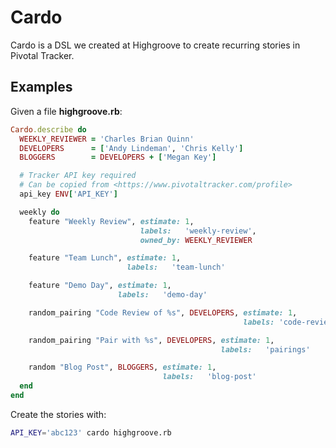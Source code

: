 Cardo
=====

Cardo is a DSL we created at Highgroove to create recurring stories in
Pivotal Tracker.

Examples
--------

Given a file **highgroove.rb**:

```ruby
Cardo.describe do
  WEEKLY_REVIEWER = 'Charles Brian Quinn'
  DEVELOPERS      = ['Andy Lindeman', 'Chris Kelly']
  BLOGGERS        = DEVELOPERS + ['Megan Key']

  # Tracker API key required
  # Can be copied from <https://www.pivotaltracker.com/profile>
  api_key ENV['API_KEY']

  weekly do
    feature "Weekly Review", estimate: 1,
                             labels:   'weekly-review',
                             owned_by: WEEKLY_REVIEWER

    feature "Team Lunch", estimate: 1,
                          labels:   'team-lunch'

    feature "Demo Day", estimate: 1,
                        labels:   'demo-day'

    random_pairing "Code Review of %s", DEVELOPERS, estimate: 1,
                                                    labels: 'code-review'

    random_pairing "Pair with %s", DEVELOPERS, estimate: 1,
                                               labels:   'pairings'

    random "Blog Post", BLOGGERS, estimate: 1,
                                  labels:   'blog-post'
  end
end
```

Create the stories with:

```bash
API_KEY='abc123' cardo highgroove.rb
```
